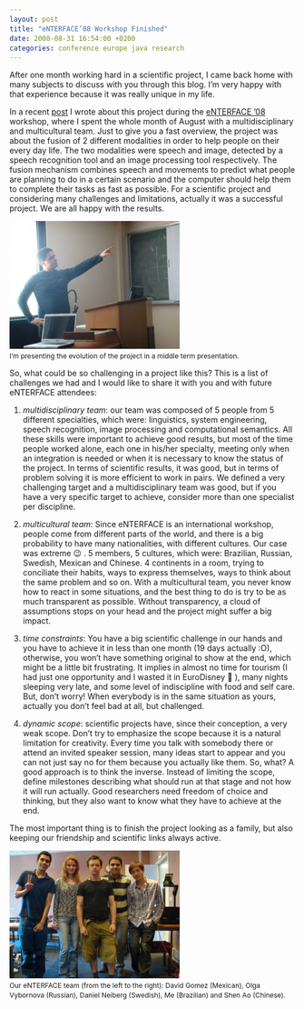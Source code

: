```yaml
---
layout: post
title: "eNTERFACE’08 Workshop Finished"
date: 2008-08-31 16:54:00 +0200
categories: conference europe java research
---
```


After one month working hard in a scientific project, I came back home with many subjects to discuss with you through this blog. I’m very happy with that experience because it was really unique in my life.

In a recent <a href="http://planexstrategy.blogspot.com/2008/08/enterface-workshop.html">post</a> I wrote about this project during the <a href="http://enterface08.limsi.fr/">eNTERFACE ’08</a> workshop, where I spent the whole month of August with a multidisciplinary and multicultural team. Just to give you a fast overview, the project was about the fusion of 2 different modalities in order to help people on their every day life. The two modalities were speech and image, detected by a speech recognition tool and an image processing tool respectively. The fusion mechanism combines speech and movements to predict what people are planning to do in a certain scenario and the computer should help them to complete their tasks as fast as possible. For a scientific project and considering many challenges and limitations, actually it was a successful project. We are all happy with the results.

![DSC00352-300x225.jpg](/images/posts/DSC00352-300x225.jpg)<br/><span style="font-size:85%;">I’m presenting the evolution of the project in a middle term presentation.</span>

So, what could be so challenging in a project like this? This is a list of challenges we had and I would like to share it with you and with future eNTERFACE attendees:<br/>

1. _multidisciplinary team_: our team was composed of 5 people from 5 different specialties, which were: linguistics, system engineering, speech recognition, image processing and computational semantics. All these skills were important to achieve good results, but most of the time people worked alone, each one in his/her specialty, meeting only when an integration is needed or when it is necessary to know the status of the project. In terms of scientific results, it was good, but in terms of problem solving it is more efficient to work in pairs. We defined a very challenging target and a multidisciplinary team was good, but if you have a very specific target to achieve, consider more than one specialist per discipline.

2. _multicultural team_: Since eNTERFACE is an international workshop, people come from different parts of the world, and there is a big probability to have many nationalities, with different cultures. Our case was extreme 😉 . 5 members, 5 cultures, which were: Brazilian, Russian, Swedish, Mexican and Chinese. 4 continents in a room, trying to conciliate their habits, ways to express themselves, ways to think about the same problem and so on. With a multicultural team, you never know how to react in some situations, and the best thing to do is try to be as much transparent as possible. Without transparency, a cloud of assumptions stops on your head and the project might suffer a big impact.

3. _time constraints_: You have a big scientific challenge in our hands and you have to achieve it in less than one month (19 days actually :O), otherwise, you won’t have something original to show at the end, which might be a little bit frustrating. It implies in almost no time for tourism (I had just one opportunity and I wasted it in EuroDisney 🙁 ), many nights sleeping very late, and some level of indiscipline with food and self care. But, don’t worry! When everybody is in the same situation as yours, actually you don’t feel bad at all, but challenged.

4. _dynamic scope_: scientific projects have, since their conception, a very weak scope. Don’t try to emphasize the scope because it is a natural limitation for creativity. Every time you talk with somebody there or attend an invited speaker session, many ideas start to appear and you can not just say no for them because you actually like them. So, what? A good approach is to think the inverse. Instead of limiting the scope, define milestones describing what should run at that stage and not how it will run actually. Good researchers need freedom of choice and thinking, but they also want to know what they have to achieve at the end.

The most important thing is to finish the project looking as a family, but also keeping our friendship and scientific links always active.

![DSC00386-2-300x225.jpg](/images/posts/DSC00386-2-300x225.jpg)<br/><span style="font-size:85%;">Our eNTERFACE team (from the left to the right): David Gomez (Mexican), Olga Vybornova (Russian), Daniel Neiberg (Swedish), Me (Brazilian) and Shen Ao (Chinese).</span>
